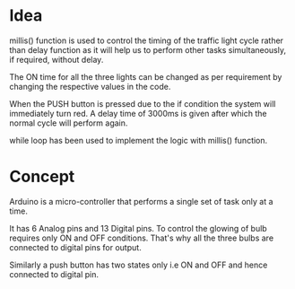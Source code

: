 # Idea


millis() function is used to control the timing of the traffic light cycle rather than delay function as it will help us to perform other tasks simultaneously, if required, without delay.

The ON time for all the three lights can be changed as per requirement by changing the respective values in the code.

When the PUSH button is pressed due to the if condition the system will immediately turn red. A delay time of 3000ms is given after which the normal cycle will perform again.

while loop has been used to implement the logic with millis() function. 


# Concept


Arduino is a micro-controller that performs a single set of task only at a time.

It has 6 Analog pins and 13 Digital pins. To control the glowing of bulb requires only ON and OFF conditions. That's why all the three bulbs are connected to digital pins for output.

Similarly a push button has two states only i.e ON and OFF and hence connected to digital pin.

